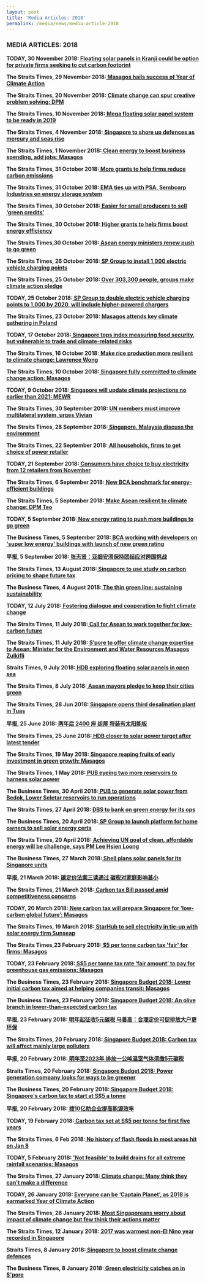 ```yaml
---
layout: post
title: 'Media Articles: 2018' 
permalink: /media/news/media-article-2018
---
```


### MEDIA ARTICLES: 2018

**TODAY, 30 November 2018:[<a href="https://www.todayonline.com/singapore/floating-solar-panels-kranji-could-be-option-private-firms-seeking-cut-carbon-footprint" target="_blank">  Floating solar panels in Kranji could be option for private firms seeking to cut carbon footprint</a>](https://www.todayonline.com/singapore/floating-solar-panels-kranji-could-be-option-private-firms-seeking-cut-carbon-footprint)**


**The Straits Times, 29 November 2018:[<a href="https://www.straitstimes.com/singapore/masagos-hails-success-of-year-of-climate-action" target="_blank"> Masagos hails success of Year of Climate Action</a>](https://www.straitstimes.com/singapore/masagos-hails-success-of-year-of-climate-action)**


**The Straits Times, 20 November 2018:[<a href="https://www.straitstimes.com/singapore/climate-change-can-spur-creative-problem-solving-dpm" target="_blank"> Climate change can spur creative problem solving: DPM</a>](https://www.straitstimes.com/singapore/climate-change-can-spur-creative-problem-solving-dpm)**


**The Straits Times, 10 November 2018:[<a href="https://www.straitstimes.com/business/mega-floating-solar-panel-system-to-be-ready-in-2019" target="_blank"> Mega floating solar panel system to be ready in 2019</a>](https://www.straitstimes.com/business/mega-floating-solar-panel-system-to-be-ready-in-2019)**


**The Straits Times, 4 November 2018:[<a href="https://www.straitstimes.com/singapore/environment/spore-to-shore-up-defences-as-mercury-and-seas-rise" target="_blank"> Singapore to shore up defences as mercury and seas rise</a>](https://www.straitstimes.com/singapore/environment/spore-to-shore-up-defences-as-mercury-and-seas-rise)**


**The Straits Times, 1 November 2018:[<a href="https://www.straitstimes.com/singapore/environment/clean-energy-to-boost-business-spending-add-jobs-masagos" target="_blank"> Clean energy to boost business spending, add jobs: Masagos</a>](https://www.straitstimes.com/singapore/environment/clean-energy-to-boost-business-spending-add-jobs-masagos)**


**The Straits Times, 31 October 2018:[<a href="https://www.straitstimes.com/business/economy/more-grants-to-help-firms-reduce-carbon-emissions" target="_blank"> More grants to help firms reduce carbon emissions</a>](https://www.straitstimes.com/business/economy/more-grants-to-help-firms-reduce-carbon-emissions)**

**The Straits Times, 31 October 2018:[<a href="https://www.straitstimes.com/business/economy/ema-ties-up-with-psa-sembcorp-industries-on-energy-storage-systems" target="_blank"> EMA ties up with PSA, Sembcorp Industries on energy storage system</a>](https://www.straitstimes.com/business/economy/ema-ties-up-with-psa-sembcorp-industries-on-energy-storage-systems)**


**The Straits Times, 30 October 2018:[<a href="https://www.straitstimes.com/singapore/easier-for-small-producers-to-sell-green-credits" target="_blank"> Easier for small producers to sell ‘green credits’</a>](https://www.straitstimes.com/singapore/easier-for-small-producers-to-sell-green-credits)**


**The Straits Times, 30 October 2018:[<a href="https://www.straitstimes.com/business/economy/companies-to-get-more-grants-for-projects-that-boost-energy-efficiency" target="_blank"> Higher grants to help firms boost energy efficiency</a>](https://www.straitstimes.com/business/economy/companies-to-get-more-grants-for-projects-that-boost-energy-efficiency)**


**The Straits Times,30 October 2018:[<a href="https://www.straitstimes.com/singapore/asean-energy-ministers-renew-push-to-go-green-0" target="_blank"> Asean energy ministers renew push to go green</a>](https://www.straitstimes.com/singapore/asean-energy-ministers-renew-push-to-go-green-0)**


**The Straits Times, 26 October 2018:[<a href="https://www.straitstimes.com/business/sp-group-to-install-1000-electric-vehicle-charging-points" target="_blank"> SP Group to install 1,000 electric vehicle charging points</a>](https://www.straitstimes.com/business/sp-group-to-install-1000-electric-vehicle-charging-points)**


**The Straits Times, 25 October 2018:[<a href="https://www.straitstimes.com/singapore/environment/over-303300-people-groups-make-climate-action-pledge" target="_blank"> Over 303,300 people, groups make climate action pledge</a>](https://www.straitstimes.com/singapore/environment/over-303300-people-groups-make-climate-action-pledge)**


**TODAY, 25 October 2018:[<a href="https://www.todayonline.com/singapore/sp-group-double-electric-vehicle-charging-points-1000-2020-will-include-higher-powered" target="_blank"> SP Group to double electric vehicle charging points to 1,000 by 2020, will include higher-powered chargers</a>](https://www.todayonline.com/singapore/sp-group-double-electric-vehicle-charging-points-1000-2020-will-include-higher-powered)**


**The Straits Times, 23 October 2018:[<a href="https://www.straitstimes.com/singapore/environment/over-303300-people-groups-make-climate-action-pledge" target="_blank"> Masagos attends key climate gathering in Poland</a>](https://www.straitstimes.com/world/masagos-attends-key-climate-gathering-in-poland)**


**TODAY, 17 October 2018:[<a href="https://www.todayonline.com/singapore/singapore-tops-index-measuring-food-security-vulnerable-trade-and-climate-related-risks" target="_blank"> Singapore tops index measuring food security, but vulnerable to trade and climate-related risks</a>](https://www.todayonline.com/singapore/singapore-tops-index-measuring-food-security-vulnerable-trade-and-climate-related-risks)**


**The Straits Times, 16 October 2018:[<a href="https://www.straitstimes.com/singapore/make-rice-production-more-resilient-to-climate-change-lawrence-wong" target="_blank"> Make rice production more resilient to climate change: Lawrence Wong</a>](https://www.straitstimes.com/singapore/make-rice-production-more-resilient-to-climate-change-lawrence-wong)**


**The Straits Times, 10 October 2018:[<a href="https://www.straitstimes.com/singapore/spore-fully-committed-to-climate-change-action-masagos" target="_blank"> Singapore fully committed to climate change action: Masagos</a>](https://www.straitstimes.com/singapore/spore-fully-committed-to-climate-change-action-masagos)**


**TODAY, 9 October 2018:[<a href="https://www.todayonline.com/singapore/singapore-will-update-climate-projections-no-earlier-2021-mewr" target="_blank"> Singapore will update climate projections no earlier than 2021: MEWR</a>](https://www.todayonline.com/singapore/singapore-will-update-climate-projections-no-earlier-2021-mewr)**


**The Straits Times, 30 September 2018:[<a href="https://www.straitstimes.com/singapore/un-members-must-improve-multilateral-system-urges-vivian" target="_blank"> UN members must improve multilateral system, urges Vivian</a>](https://www.straitstimes.com/singapore/un-members-must-improve-multilateral-system-urges-vivian)**


**The Straits Times, 28 September 2018:[<a href="https://www.straitstimes.com/asia/singapore-malaysia-discuss-the-environment" target="_blank"> Singapore, Malaysia discuss the environment</a>](https://www.straitstimes.com/asia/singapore-malaysia-discuss-the-environment)**


**The Straits Times, 22 September 2018:[<a href="https://www.straitstimes.com/singapore/all-households-firms-to-get-choice-of-power-retailer" target="_blank"> All households, firms to get choice of power retailer</a>](https://www.straitstimes.com/singapore/all-households-firms-to-get-choice-of-power-retailer)**


**TODAY, 21 September 2018:[<a href="https://www.todayonline.com/singapore/consumers-have-choice-buy-electricity-12-retailers-november" target="_blank"> Consumers have choice to buy electricity from 12 retailers from November</a>](https://www.todayonline.com/singapore/consumers-have-choice-buy-electricity-12-retailers-november)**


**The Straits Times, 6 September 2018:[<a href="https://www.straitstimes.com/singapore/environment/new-bca-benchmark-for-energy-efficient-buildings" target="_blank"> New BCA benchmark for energy-efficient buildings</a>](https://www.straitstimes.com/singapore/environment/new-bca-benchmark-for-energy-efficient-buildings)**


**The Straits Times, 5 September 2018:[<a href="https://www.straitstimes.com/politics/make-asean-resilient-to-climate-change-dpm-teo" target="_blank"> Make Asean resilient to climate change: DPM Teo</a>](https://www.straitstimes.com/politics/make-asean-resilient-to-climate-change-dpm-teo)**


**TODAY, 5 September 2018:[<a href="https://www.todayonline.com/singapore/new-energy-rating-push-more-buildings-go-green" target="_blank"> New energy rating to push more buildings to go green</a>](https://www.todayonline.com/singapore/new-energy-rating-push-more-buildings-go-green)**


**The Business Times, 5 September 2018:[<a href="https://www.businesstimes.com.sg/real-estate/bca-working-with-developers-on-super-low-energy-buildings-with-launch-of-new-green" target="_blank"> BCA working with developers on 'super low energy' buildings with launch of new green rating</a>](https://www.businesstimes.com.sg/real-estate/bca-working-with-developers-on-super-low-energy-buildings-with-launch-of-new-green)**


**早报, 5 September 2018:[<a href="https://www.zaobao.com.sg/special/report/supplement/asean-2018/singapore-asean/story20180905-888439" target="_blank"> 张志贤：亚细安须保持团结应对跨国挑战</a>](https://www.zaobao.com.sg/special/report/supplement/asean-2018/singapore-asean/story20180905-888439)**


**The Straits Times, 13 August 2018:[<a href="https://www.straitstimes.com/singapore/spore-to-use-study-on-carbon-pricing-to-shape-future-tax" target="_blank"> Singapore to use study on carbon pricing to shape future tax</a>](https://www.straitstimes.com/singapore/spore-to-use-study-on-carbon-pricing-to-shape-future-tax)**


**The Business Times, 4 August 2018:[<a href="https://www.businesstimes.com.sg/brunch/the-thin-green-line-sustaining-sustainability" target="_blank"> The thin green line: sustaining sustainability</a>](https://www.businesstimes.com.sg/brunch/the-thin-green-line-sustaining-sustainability)**


**TODAY, 12 July 2018:[<a href="https://www.todayonline.com/commentary/building-dialogue-and-cooperation-fight-climate-change" target="_blank"> Fostering dialogue and cooperation to fight climate change</a>](https://www.todayonline.com/commentary/building-dialogue-and-cooperation-fight-climate-change)**


**The Straits Times, 11 July 2018:[<a href="https://www.straitstimes.com/singapore/environment/call-for-asean-to-work-together-for-low-carbon-future" target="_blank"> Call for Asean to work together for low-carbon future</a>](https://www.straitstimes.com/singapore/environment/call-for-asean-to-work-together-for-low-carbon-future)**


**The Straits Times, 11 July 2018:[<a href="https://www.straitstimes.com/singapore/environment/spore-to-offer-climate-change-expertise-to-asean-masagos" target="_blank"> S’pore to offer climate change expertise to Asean: Minister for the Environment and Water Resources Masagos Zulkifli</a>](https://www.straitstimes.com/singapore/environment/spore-to-offer-climate-change-expertise-to-asean-masagos)**


**Straits Times, 9 July 2018:[<a href="https://www.straitstimes.com/singapore/environment/hdb-exploring-floating-solar-panels-in-open-sea" target="_blank"> HDB exploring floating solar panels in open sea</a>](https://www.straitstimes.com/singapore/environment/hdb-exploring-floating-solar-panels-in-open-sea)**


**The Straits Times, 8 July 2018:[<a href="https://www.straitstimes.com/singapore/asean-mayors-pledge-to-keep-their-cities-green" target="_blank"> Asean mayors pledge to keep their cities green</a>](https://www.straitstimes.com/singapore/asean-mayors-pledge-to-keep-their-cities-green)**


**The Straits Times, 28 Jun 2018:[<a href="https://www.straitstimes.com/singapore/environment/singapore-opens-third-desalination-plant-in-tuas" target="_blank"> Singapore opens third desalination plant in Tuas</a>](https://www.straitstimes.com/singapore/environment/singapore-opens-third-desalination-plant-in-tuas)**


**早报, 25 June 2018:[<a href="https://www.zaobao.com.sg/znews/singapore/story20180625-869853" target="_blank"> 两年后 2400 座 组屋 将装有太阳能板</a>](https://www.zaobao.com.sg/znews/singapore/story20180625-869853)**


**The Straits Times, 25 June 2018:[<a href="https://www.straitstimes.com/singapore/housing/hdb-closer-to-solar-power-target-after-awarding-latest-tender" target="_blank"> HDB closer to solar power target after latest tender</a>](https://www.straitstimes.com/singapore/housing/hdb-closer-to-solar-power-target-after-awarding-latest-tender)**


**The Straits Times, 19 May 2018:[<a href="https://www.straitstimes.com/singapore/environment/spore-reaping-fruits-of-early-investment-in-green-growth-masagos" target="_blank"> Singapore reaping fruits of early investment in green growth: Masagos</a>](https://www.straitstimes.com/singapore/environment/spore-reaping-fruits-of-early-investment-in-green-growth-masagos)**


**The Straits Times, 1 May 2018:[<a href="https://www.straitstimes.com/singapore/environment/pub-eyeing-two-more-reservoirs-to-harness-solar-power" target="_blank"> PUB eyeing two more reservoirs to harness solar power</a>](https://www.straitstimes.com/singapore/environment/pub-eyeing-two-more-reservoirs-to-harness-solar-power)**


**The Business Times, 30 April 2018:[<a href="https://www.businesstimes.com.sg/energy-commodities/pub-to-generate-solar-power-from-bedok-lower-seletar-reservoirs-to-run-operations" target="_blank"> PUB to generate solar power from Bedok, Lower Seletar reservoirs to run operations</a>](https://www.businesstimes.com.sg/energy-commodities/pub-to-generate-solar-power-from-bedok-lower-seletar-reservoirs-to-run-operations)**


**The Straits Times, 27 April 2018:[<a href="https://www.straitstimes.com/singapore/environment/dbs-to-bank-on-green-energy-for-its-ops" target="_blank"> DBS to bank on green energy for its ops</a>](https://www.straitstimes.com/singapore/environment/dbs-to-bank-on-green-energy-for-its-ops)**


**The Business Times, 20 April 2018:[<a href="https://www.businesstimes.com.sg/energy-commodities/sp-group-to-launch-platform-for-home-owners-to-sell-solar-energy-certs" target="_blank"> SP Group to launch platform for home owners to sell solar energy certs</a>](https://www.businesstimes.com.sg/energy-commodities/sp-group-to-launch-platform-for-home-owners-to-sell-solar-energy-certs)**


**The Straits Times, 20 April 2018:[<a href="https://www.straitstimes.com/politics/achieving-un-goal-of-clean-affordable-energy-will-be-challenge-says-pm-lee-hsien-loong" target="_blank"> Achieving UN goal of clean, affordable energy will be challenge, says PM Lee Hsien Loong</a>](https://www.straitstimes.com/politics/achieving-un-goal-of-clean-affordable-energy-will-be-challenge-says-pm-lee-hsien-loong)**


**The Business Times, 27 March 2018:[<a href="https://www.businesstimes.com.sg/energy-commodities/shell-plans-solar-panels-for-its-singapore-units" target="_blank"> Shell plans solar panels for its Singapore units</a>](https://www.businesstimes.com.sg/energy-commodities/shell-plans-solar-panels-for-its-singapore-units)**


**早报, 21 March 2018:[<a href="https://www.zaobao.com.sg/sme/news/story20180321-844315" target="_blank"> 碳定价法案三读通过 碳税对家庭影响甚小</a>](https://www.zaobao.com.sg/sme/news/story20180321-844315)**

**The Straits Times, 21 March 2018:[<a href="https://www.straitstimes.com/politics/carbon-tax-bill-passed-amid-competitiveness-concerns" target="_blank"> Carbon tax Bill passed amid competitiveness concerns</a>](https://www.straitstimes.com/politics/carbon-tax-bill-passed-amid-competitiveness-concerns)**


**TODAY, 20 March 2018:[<a href="https://www.todayonline.com/singapore/new-carbon-tax-will-prepare-singapore-low-carbon-global-future-masagos" target="_blank"> New carbon tax will prepare Singapore for ‘low-carbon global future’: Masagos</a>](https://www.todayonline.com/singapore/new-carbon-tax-will-prepare-singapore-low-carbon-global-future-masagos)**


**The Straits Times, 19 March 2018:[<a href="https://www.straitstimes.com/business/companies-markets/starhub-to-sell-electricity-in-tie-up-with-solar-energy-firm-sunseap" target="_blank"> StarHub to sell electricity in tie-up with solar energy firm Sunseap</a>](https://www.straitstimes.com/business/companies-markets/starhub-to-sell-electricity-in-tie-up-with-solar-energy-firm-sunseap)**


**The Straits Times,23 February 2018:[<a href="https://www.straitstimes.com/singapore/5-per-tonne-carbon-tax-fair-for-firms-masagos" target="_blank">  $5 per tonne carbon tax 'fair' for firms: Masagos</a>](https://www.straitstimes.com/singapore/5-per-tonne-carbon-tax-fair-for-firms-masagos)**


**TODAY, 23 February 2018:[<a href="https://www.todayonline.com/singapore/s5-tonne-tax-rate-fair-amount-pay-greenhouse-gas-emissions-masagos" target="_blank"> S$5 per tonne tax rate ‘fair amount’ to pay for greenhouse gas emissions: Masagos</a>](https://www.todayonline.com/singapore/s5-tonne-tax-rate-fair-amount-pay-greenhouse-gas-emissions-masagos)**


**The Business Times, 23 February 2018:[<a href="https://www.businesstimes.com.sg/government-economy/singapore-budget-2018/singapore-budget-2018-lower-initial-carbon-tax-aimed-at" target="_blank"> Singapore Budget 2018: Lower initial carbon tax aimed at helping companies transit: Masagos</a>](https://www.businesstimes.com.sg/government-economy/singapore-budget-2018/singapore-budget-2018-lower-initial-carbon-tax-aimed-at)**


**The Business Times, 23 February 2018:[<a href="https://www.businesstimes.com.sg/opinion/singapore-budget-2018/singapore-budget-2018-an-olive-branch-in-lower-than-expected-carbon" target="_blank"> Singapore Budget 2018: An olive branch in lower-than-expected carbon tax</a>](https://www.businesstimes.com.sg/opinion/singapore-budget-2018/singapore-budget-2018-an-olive-branch-in-lower-than-expected-carbon)**


**早报, 23 February 2018:[<a href="https://www.zaobao.com.sg/special/report/singapore/budget2018/news/story20180223-837257" target="_blank"> 明年起征收5元碳税 马善高：合理定价可促排放大户更环保</a>](https://www.zaobao.com.sg/special/report/singapore/budget2018/news/story20180223-837257)**


**The Straits Times, 20 February 2018:[<a href="https://www.straitstimes.com/politics/carbon-tax-will-affect-mainly-large-polluters" target="_blank"> Singapore Budget 2018: Carbon tax will affect mainly large polluters</a>](https://www.straitstimes.com/politics/carbon-tax-will-affect-mainly-large-polluters)**


**早报, 20 February 2018:[<a href="https://www.zaobao.com.sg/znews/singapore/story20180220-836364" target="_blank"> 明年至2023年 排放一公吨温室气体须缴5元碳税</a>](https://www.zaobao.com.sg/znews/singapore/story20180220-836364)**


**Straits Times, 20 February 2018:[<a href="https://www.straitstimes.com/singapore/environment/power-generation-company-looks-for-ways-to-be-greener" target="_blank"> Singapore Budget 2018: Power generation company looks for ways to be greener</a>](https://www.straitstimes.com/singapore/environment/power-generation-company-looks-for-ways-to-be-greener)**


**The Business Times, 20 February 2018:[<a href="https://www.businesstimes.com.sg/energy-commodities/singapore-budget-2018/singapore-budget-2018-singapores-carbon-tax-to-start-at-s5" target="_blank"> Singapore Budget 2018: Singapore's carbon tax to start at S$5 a tonne</a>](https://www.businesstimes.com.sg/energy-commodities/singapore-budget-2018/singapore-budget-2018-singapores-carbon-tax-to-start-at-s5)**


**早报, 20 February 2018:[<a href="https://www.zaobao.com.sg/special/report/singapore/budget2018/news/story20180220-836374" target="_blank"> 拨10亿助企业提高能源效率</a>](https://www.zaobao.com.sg/special/report/singapore/budget2018/news/story20180220-836374)**


**TODAY, 19 February 2018:[<a href="https://www.todayonline.com/singapore/carbon-tax-set-s5-tonne-ghg-emissions-next-five-years" target="_blank"> Carbon tax set at S$5 per tonne for first five years</a>](https://www.todayonline.com/singapore/carbon-tax-set-s5-tonne-ghg-emissions-next-five-years)**


**The Straits Times, 6 Feb 2018:[<a href="https://www.straitstimes.com/politics/no-history-of-flash-floods-in-most-areas-hit-on-jan-8" target="_blank"> No history of flash floods in most areas hit on Jan 8</a>](https://www.straitstimes.com/politics/no-history-of-flash-floods-in-most-areas-hit-on-jan-8)**


**TODAY, 5 February 2018:[<a href="https://www.todayonline.com/singapore/not-feasible-build-drains-all-extreme-rainfall-scenarios-masagos" target="_blank"> 'Not feasible' to build drains for all extreme rainfall scenarios: Masagos  </a>](https://www.todayonline.com/singapore/not-feasible-build-drains-all-extreme-rainfall-scenarios-masagos)**


**The Straits Times, 27 January 2018:[<a href="https://www.straitstimes.com/singapore/environment/climate-change-many-think-they-cant-make-a-difference" target="_blank"> Climate change: Many think they can't make a difference</a>](https://www.straitstimes.com/singapore/environment/climate-change-many-think-they-cant-make-a-difference)**


**TODAY, 26 January 2018:[<a href="https://www.todayonline.com/singapore/everyone-can-do-their-part-2018-earmarked-year-climate-change" target="_blank"> Everyone can be ‘Captain Planet’, as 2018 is earmarked Year of Climate Action</a>](https://www.todayonline.com/singapore/everyone-can-do-their-part-2018-earmarked-year-climate-change)**


**The Straits Times, 26 January 2018:[<a href="https://www.straitstimes.com/singapore/environment/singapore-launches-its-year-of-climate-action-masagos-urges-people-and" target="_blank"> Most Singaporeans worry about impact of climate change but few think their actions matter</a>](https://www.straitstimes.com/singapore/environment/singapore-launches-its-year-of-climate-action-masagos-urges-people-and)**


**The Straits Times, 12 January 2018:[<a href="https://www.straitstimes.com/singapore/environment/2017-was-warmest-non-el-nino-year-recorded-in-singapore" target="_blank"> 2017 was warmest non-El Nino year recorded in Singapore</a>](https://www.straitstimes.com/singapore/environment/2017-was-warmest-non-el-nino-year-recorded-in-singapore)**


**Straits Times, 8 January 2018:[<a href="https://www.straitstimes.com/singapore/environment/spore-to-boost-climate-change-defences" target="_blank"> Singapore to boost climate change defences</a>](https://www.straitstimes.com/singapore/environment/spore-to-boost-climate-change-defences)**


**The Business Times, 8 January 2018:[<a href="https://www.businesstimes.com.sg/energy-commodities/green-electricity-catches-on-in-spore" target="_blank"> Green electricity catches on in S'pore</a>](https://www.businesstimes.com.sg/energy-commodities/green-electricity-catches-on-in-spore)**





